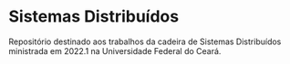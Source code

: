 # Sistemas Distribuídos

Repositório destinado aos trabalhos da cadeira de Sistemas Distribuídos ministrada em 2022.1 na Universidade Federal do Ceará.
